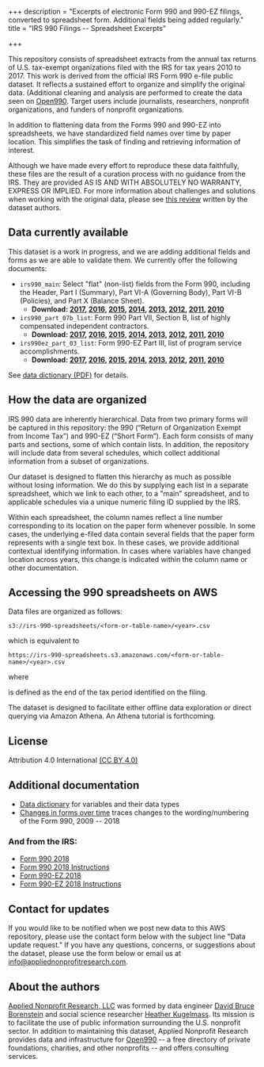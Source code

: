 +++
description = "Excerpts of electronic Form 990 and 990-EZ filings, converted to spreadsheet form. Additional fields being added regularly."
title = "IRS 990 Filings -- Spreadsheet Excerpts"

+++

This repository consists of spreadsheet extracts from the annual tax returns of U.S. tax-exempt organizations filed with the IRS for tax years 2010 to 2017. This work is derived from the official IRS Form 990 e-file public dataset. It reflects a sustained effort to organize and simplify the original data. (Additional cleaning and analysis are performed to create the data seen on [Open990](https://www.open990.com). Target users include journalists, researchers, nonprofit organizations, and funders of nonprofit organizations.

In addition to flattening data from the Forms 990 and 990-EZ into spreadsheets, we have standardized field names over time by paper location. This simplifies the task of finding and retrieving information of interest.

Although we have made every effort to reproduce these data faithfully, these files are the result of a curation process with no guidance from the IRS. They are provided AS IS AND WITH ABSOLUTELY NO WARRANTY, EXPRESS OR IMPLIED. For more information about challenges and solutions when working with the original data, please see [this review](/posts/2018/06/the-irs-990-e-file-dataset-getting-to-the-chocolatey-center-of-data-deliciousness/) written by the dataset authors.

## Data currently available

This dataset is a work in progress, and we are adding additional fields and forms as we are able to validate them. We currently offer the following documents:

- `irs990_main`: Select "flat" (non-list) fields from the Form 990, including the Header, Part I (Summary), Part VI-A (Governing Body), Part VI-B (Policies), and Part X (Balance Sheet).
    - **Download: [2017](https://irs-990-spreadsheets.s3.amazonaws.com/irs990_main/2017.csv), [2016](https://irs-990-spreadsheets.s3.amazonaws.com/irs990_main/2016.csv), [2015](https://irs-990-spreadsheets.s3.amazonaws.com/irs990_main/2015.csv), [2014](https://irs-990-spreadsheets.s3.amazonaws.com/irs990_main/2014.csv), [2013](https://irs-990-spreadsheets.s3.amazonaws.com/irs990_main/2013.csv), [2012](https://irs-990-spreadsheets.s3.amazonaws.com/irs990_main/2012.csv), [2011](https://irs-990-spreadsheets.s3.amazonaws.com/irs990_main/2011.csv), [2010](https://irs-990-spreadsheets.s3.amazonaws.com/irs990_main/2010.csv)**
- `irs990_part_07b_list`: Form 990 Part VII, Section B, list of highly compensated independent contractors. 
    - **Download: [2017](https://irs-990-spreadsheets.s3.amazonaws.com/irs990_part_07b_list/2017.csv), [2016](https://irs-990-spreadsheets.s3.amazonaws.com/irs990_part_07b_list/2016.csv), [2015](https://irs-990-spreadsheets.s3.amazonaws.com/irs990_part_07b_list/2015.csv), [2014](https://irs-990-spreadsheets.s3.amazonaws.com/irs990_part_07b_list/2014.csv), [2013](https://irs-990-spreadsheets.s3.amazonaws.com/irs990_part_07b_list/2013.csv), [2012](https://irs-990-spreadsheets.s3.amazonaws.com/irs990_part_07b_list/2012.csv), [2011](https://irs-990-spreadsheets.s3.amazonaws.com/irs990_part_07b_list/2011.csv), [2010](https://irs-990-spreadsheets.s3.amazonaws.com/irs990_part_07b_list/2010.csv)**
- `irs990ez_part_03_list`: Form 990-EZ Part III, list of program service accomplishments.
    - **Download: [2017](https://irs-990-spreadsheets.s3.amazonaws.com/irs990ez_part_03_list/2017.csv), [2016](https://irs-990-spreadsheets.s3.amazonaws.com/irs990ez_part_03_list/2016.csv), [2015](https://irs-990-spreadsheets.s3.amazonaws.com/irs990ez_part_03_list/2015.csv), [2014](https://irs-990-spreadsheets.s3.amazonaws.com/irs990ez_part_03_list/2014.csv), [2013](https://irs-990-spreadsheets.s3.amazonaws.com/irs990ez_part_03_list/2013.csv), [2012](https://irs-990-spreadsheets.s3.amazonaws.com/irs990ez_part_03_list/2012.csv), [2011](https://irs-990-spreadsheets.s3.amazonaws.com/irs990ez_part_03_list/2011.csv), [2010](https://irs-990-spreadsheets.s3.amazonaws.com/irs990ez_part_03_list/2010.csv)**

See [data dictionary (PDF)](/downloads/irs-990-spreadsheets/data-dictionary-2019-04-07.pdf) for details.

## How the data are organized

IRS 990 data are inherently hierarchical. Data from two primary forms will be captured in this repository: the 990 (“Return of Organization Exempt from Income Tax”) and 990-EZ (“Short Form”). Each form consists of many parts and sections, some of which contain lists. In addition, the repository will include data from several schedules, which collect additional information from a subset of organizations. 

Our dataset is designed to flatten this hierarchy as much as possible without losing information. We do this by supplying each list in a separate spreadsheet, which we link to each other, to a "main" spreadsheet, and to applicable schedules via a unique numeric filing ID supplied by the IRS. 

Within each spreadsheet, the column names reflect a line number corresponding to its location on the paper form whenever possible. In some cases, the underlying e-filed data contain several fields that the paper form represents with a single text box. In these cases, we provide additional contextual identifying information. In cases where variables have changed location across years, this change is indicated within the column name or other documentation. 

## Accessing the 990 spreadsheets on AWS

Data files are organized as follows:

```
s3://irs-990-spreadsheets/<form-or-table-name>/<year>.csv
```

which is equivalent to

```
https://irs-990-spreadsheets.s3.amazonaws.com/<form-or-table-name>/<year>.csv
```

where

<year> is defined as the end of the tax period identified on the filing. 
	
The dataset is designed to facilitate either offline data exploration or direct querying via Amazon Athena. An Athena tutorial is forthcoming. 

## License

Attribution 4.0 International [(CC BY 4.0)](https://creativecommons.org/licenses/by/4.0/)

## Additional documentation

* [Data dictionary](/downloads/irs-990-spreadsheets/data-dictionary-2019-04-07.pdf) for variables and their data types
* [Changes in forms over time](/downloads/irs-990-spreadsheets/form-990-variations-2009-2018.xlsx) traces changes to the wording/numbering of the Form 990, 2009 -- 2018

### And from the IRS:

* [Form 990 2018](https://www.irs.gov/pub/irs-prior/f990--2018.pdf)
* [Form 990 2018 Instructions](https://www.irs.gov/pub/irs-prior/i990--2018.pdf)
* [Form 990-EZ 2018](https://www.irs.gov/pub/irs-prior/f990ez--2018.pdf)
* [Form 990-EZ 2018 Instructions](https://www.irs.gov/pub/irs-prior/i990ez--2018.pdf)

## Contact for updates

If you would like to be notified when we post new data to this AWS repository, please use the contact form below with the subject line "Data update request." If you have any questions, concerns, or suggestions about the dataset, please use the form below or email us at [info@appliednonprofitresearch.com](info@appliednonprofitresearch.com).

## About the authors

[Applied Nonprofit Research, LLC](https://www.appliednonprofitresearch.com) was formed by data engineer [David Bruce Borenstein](https://www.appliednonprofitresearch.com/contact) and social science researcher [Heather Kugelmass](https://www.appliednonprofitresearch.com/contact). Its mission is to facilitate the use of public information surrounding the U.S. nonprofit sector. In addition to maintaining this dataset, Applied Nonprofit Research provides data and infrastructure for [Open990](https://www.open990.com/) -- a free directory of private foundations, charities, and other nonprofits -- and offers consulting services.
